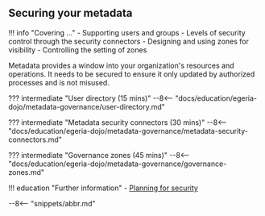 <!-- SPDX-License-Identifier: CC-BY-4.0 -->
<!-- Copyright Contributors to the Egeria project. -->

## Securing your metadata

!!! info "Covering ..."
    - Supporting users and groups
    - Levels of security control through the security connectors
    - Designing and using zones for visibility
    - Controlling the setting of zones

Metadata provides a window into your organization's resources and operations.  It needs to be secured to ensure it only updated by authorized processes and is not misused.

??? intermediate "User directory (15 mins)"
    --8<-- "docs/education/egeria-dojo/metadata-governance/user-directory.md"

??? intermediate "Metadata security connectors (30 mins)"
    --8<-- "docs/education/egeria-dojo/metadata-governance/metadata-security-connectors.md"

??? intermediate "Governance zones (45 mins)"
    --8<-- "docs/education/egeria-dojo/metadata-governance/governance-zones.md"


!!! education "Further information"
    - [Planning for security](/guides/planning/security/overview)


--8<-- "snippets/abbr.md"